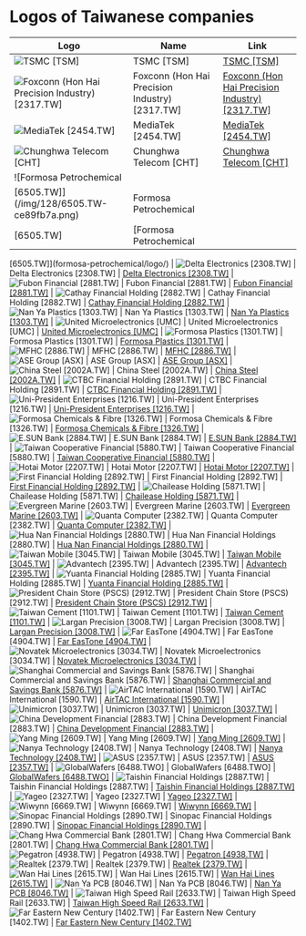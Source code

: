 # Logos of Taiwanese companies

| Logo | Name  | Link |
| ---- | ----  | ---- |
| ![TSMC [TSM]](/img/128/TSM-d11fba99.png) | TSMC [TSM] | [TSMC [TSM]](tsmc/logo/)
| ![Foxconn (Hon Hai Precision Industry) [2317.TW]](/img/128/2317.TW-b956dcb4.png) | Foxconn (Hon Hai Precision Industry) [2317.TW] | [Foxconn (Hon Hai Precision Industry) [2317.TW]](foxconn/logo/)
| ![MediaTek [2454.TW]](/img/128/2454.TW-70f13c58.png) | MediaTek [2454.TW] | [MediaTek [2454.TW]](mediatek/logo/)
| ![Chunghwa Telecom [CHT]](/img/128/CHT-157b9f5a.png) | Chunghwa Telecom [CHT] | [Chunghwa Telecom [CHT]](chunghwa-telecom/logo/)
| ![Formosa Petrochemical
 [6505.TW]](/img/128/6505.TW-ce89fb7a.png) | Formosa Petrochemical
 [6505.TW] | [Formosa Petrochemical
 [6505.TW]](formosa-petrochemical/logo/)
| ![Delta Electronics [2308.TW]](/img/128/2308.TW-e0abe7ec.png) | Delta Electronics [2308.TW] | [Delta Electronics [2308.TW]](delta-electronics/logo/)
| ![Fubon Financial [2881.TW]](/img/128/2881.TW-38eac2ad.png) | Fubon Financial [2881.TW] | [Fubon Financial [2881.TW]](fubon-financial/logo/)
| ![Cathay Financial Holding [2882.TW]](/img/128/2882.TW-95022a99.png) | Cathay Financial Holding [2882.TW] | [Cathay Financial Holding [2882.TW]](cathay-financial-holding/logo/)
| ![Nan Ya Plastics
 [1303.TW]](/img/128/1303.TW-ee498553.png) | Nan Ya Plastics
 [1303.TW] | [Nan Ya Plastics
 [1303.TW]](nan-ya-plastics/logo/)
| ![United Microelectronics [UMC]](/img/128/UMC-b4de4220.png) | United Microelectronics [UMC] | [United Microelectronics [UMC]](united-microelectronics/logo/)
| ![Formosa Plastics [1301.TW]](/img/128/1301.TW-eed90854.png) | Formosa Plastics [1301.TW] | [Formosa Plastics [1301.TW]](formosa-plastics/logo/)
| ![MFHC [2886.TW]](/img/128/2886.TW-3a76e290.png) | MFHC [2886.TW] | [MFHC [2886.TW]](mfhc/logo/)
| ![ASE Group
 [ASX]](/img/128/ASX-b7e5b47c.png) | ASE Group
 [ASX] | [ASE Group
 [ASX]](ase-group/logo/)
| ![China Steel
 [2002A.TW]](/img/128/2002A.TW-57ae9d08.png) | China Steel
 [2002A.TW] | [China Steel
 [2002A.TW]](china-steel/logo/)
| ![CTBC Financial Holding
 [2891.TW]](/img/128/2891.TW-511e0f2a.png) | CTBC Financial Holding
 [2891.TW] | [CTBC Financial Holding
 [2891.TW]](ctbc-financial-holding/logo/)
| ![Uni-President Enterprises [1216.TW]](/img/128/1216.TW-c1286eaa.png) | Uni-President Enterprises [1216.TW] | [Uni-President Enterprises [1216.TW]](uni-president-enterprises/logo/)
| ![Formosa Chemicals & Fibre [1326.TW]](/img/128/1326.TW-6867c567.png) | Formosa Chemicals & Fibre [1326.TW] | [Formosa Chemicals & Fibre [1326.TW]](formosa-chemicals-and-fibre/logo/)
| ![E.SUN Bank [2884.TW]](/img/128/2884.TW-79d53343.png) | E.SUN Bank [2884.TW] | [E.SUN Bank [2884.TW]](esun-bank/logo/)
| ![Taiwan Cooperative Financial [5880.TW]](/img/128/5880.TW-fd035138.png) | Taiwan Cooperative Financial [5880.TW] | [Taiwan Cooperative Financial [5880.TW]](taiwan-cooperative-financial/logo/)
| ![Hotai Motor
 [2207.TW]](/img/128/2207.TW-fdfdfd81.png) | Hotai Motor
 [2207.TW] | [Hotai Motor
 [2207.TW]](hotai-motor/logo/)
| ![First Financial Holding [2892.TW]](/img/128/2892.TW-9e0121a4.png) | First Financial Holding [2892.TW] | [First Financial Holding [2892.TW]](first-financial-holding/logo/)
| ![Chailease Holding [5871.TW]](/img/128/5871.TW-2f3a60e6.png) | Chailease Holding [5871.TW] | [Chailease Holding [5871.TW]](chailease-holding/logo/)
| ![Evergreen Marine [2603.TW]](/img/128/2603.TW-e6126d58.png) | Evergreen Marine [2603.TW] | [Evergreen Marine [2603.TW]](evergreen-marine/logo/)
| ![Quanta Computer
 [2382.TW]](/img/128/2382.TW-90678681.png) | Quanta Computer
 [2382.TW] | [Quanta Computer
 [2382.TW]](quanta-computer/logo/)
| ![Hua Nan Financial Holdings [2880.TW]](/img/128/2880.TW-2c290333.png) | Hua Nan Financial Holdings [2880.TW] | [Hua Nan Financial Holdings [2880.TW]](hua-nan-financial-holdings/logo/)
| ![Taiwan Mobile
 [3045.TW]](/img/128/3045.TW-c0bc3014.png) | Taiwan Mobile
 [3045.TW] | [Taiwan Mobile
 [3045.TW]](taiwan-mobile/logo/)
| ![Advantech [2395.TW]](/img/128/2395.TW-2384aa41.png) | Advantech [2395.TW] | [Advantech [2395.TW]](advantech/logo/)
| ![Yuanta Financial Holding [2885.TW]](/img/128/2885.TW-25f7c0a5.png) | Yuanta Financial Holding [2885.TW] | [Yuanta Financial Holding [2885.TW]](yuanta-financial-holding/logo/)
| ![President Chain Store (PSCS) [2912.TW]](/img/128/2912.TW-d0862f8e.png) | President Chain Store (PSCS) [2912.TW] | [President Chain Store (PSCS) [2912.TW]](president-chain-store-pscs/logo/)
| ![Taiwan Cement
 [1101.TW]](/img/128/1101.TW-3f72a051.png) | Taiwan Cement
 [1101.TW] | [Taiwan Cement
 [1101.TW]](taiwan-cement/logo/)
| ![Largan Precision
 [3008.TW]](/img/128/3008.TW-a636b82f.png) | Largan Precision
 [3008.TW] | [Largan Precision
 [3008.TW]](largan-precision/logo/)
| ![Far EasTone
 [4904.TW]](/img/128/4904.TW-0a040db4.png) | Far EasTone
 [4904.TW] | [Far EasTone
 [4904.TW]](far-eastone/logo/)
| ![Novatek Microelectronics [3034.TW]](/img/128/3034.TW-0f9b9fe7.png) | Novatek Microelectronics [3034.TW] | [Novatek Microelectronics [3034.TW]](novatek-microelectronics/logo/)
| ![Shanghai Commercial and Savings Bank [5876.TW]](/img/128/5876.TW-e7a2de2a.png) | Shanghai Commercial and Savings Bank [5876.TW] | [Shanghai Commercial and Savings Bank [5876.TW]](shanghai-commercial-and-savings-bank/logo/)
| ![AirTAC International [1590.TW]](/img/128/1590.TW-c56f47f7.png) | AirTAC International [1590.TW] | [AirTAC International [1590.TW]](airtac-international/logo/)
| ![Unimicron [3037.TW]](/img/128/3037.TW-65e2a05a.png) | Unimicron [3037.TW] | [Unimicron [3037.TW]](unimicron/logo/)
| ![China Development Financial [2883.TW]](/img/128/2883.TW-27ce1ede.png) | China Development Financial [2883.TW] | [China Development Financial [2883.TW]](china-development-financial/logo/)
| ![Yang Ming [2609.TW]](/img/128/2609.TW-44d99ad2.png) | Yang Ming [2609.TW] | [Yang Ming [2609.TW]](yang-ming/logo/)
| ![Nanya Technology
 [2408.TW]](/img/128/2408.TW-0f83ab9a.png) | Nanya Technology
 [2408.TW] | [Nanya Technology
 [2408.TW]](nanya-technology/logo/)
| ![ASUS [2357.TW]](/img/128/2357.TW-136d5d4d.png) | ASUS [2357.TW] | [ASUS [2357.TW]](asus/logo/)
| ![GlobalWafers [6488.TWO]](/img/128/6488.TWO-5952aaa5.png) | GlobalWafers [6488.TWO] | [GlobalWafers [6488.TWO]](globalwafers/logo/)
| ![Taishin Financial Holdings
 [2887.TW]](/img/128/2887.TW-5862f027.png) | Taishin Financial Holdings
 [2887.TW] | [Taishin Financial Holdings
 [2887.TW]](taishin-financial-holdings/logo/)
| ![Yageo [2327.TW]](/img/128/2327.TW-0196b7c8.png) | Yageo [2327.TW] | [Yageo [2327.TW]](yageo/logo/)
| ![Wiwynn [6669.TW]](/img/128/6669.TW-dff1772a.png) | Wiwynn [6669.TW] | [Wiwynn [6669.TW]](wiwynn/logo/)
| ![Sinopac Financial Holdings [2890.TW]](/img/128/2890.TW-56b83be0.png) | Sinopac Financial Holdings [2890.TW] | [Sinopac Financial Holdings [2890.TW]](sinopac-financial-holdings/logo/)
| ![Chang Hwa Commercial Bank [2801.TW]](/img/128/2801.TW-0ae96996.png) | Chang Hwa Commercial Bank [2801.TW] | [Chang Hwa Commercial Bank [2801.TW]](chang-hwa-commercial-bank/logo/)
| ![Pegatron [4938.TW]](/img/128/4938.TW-1a2da02a.png) | Pegatron [4938.TW] | [Pegatron [4938.TW]](pegatron/logo/)
| ![Realtek
 [2379.TW]](/img/128/2379.TW-eb229d29.png) | Realtek
 [2379.TW] | [Realtek
 [2379.TW]](realtek/logo/)
| ![Wan Hai Lines [2615.TW]](/img/128/2615.TW-37b6d1a8.png) | Wan Hai Lines [2615.TW] | [Wan Hai Lines [2615.TW]](wan-hai-lines/logo/)
| ![Nan Ya PCB [8046.TW]](/img/128/8046.TW-a908ef52.png) | Nan Ya PCB [8046.TW] | [Nan Ya PCB [8046.TW]](nan-y-pcb/logo/)
| ![Taiwan High Speed Rail [2633.TW]](/img/128/2633.TW-1e959eb6.png) | Taiwan High Speed Rail [2633.TW] | [Taiwan High Speed Rail [2633.TW]](taiwan-high-speed-rail/logo/)
| ![Far Eastern New Century [1402.TW]](/img/128/1402.TW-dcc6bd1c.png) | Far Eastern New Century [1402.TW] | [Far Eastern New Century [1402.TW]](far-eastern-new-century/logo/)
